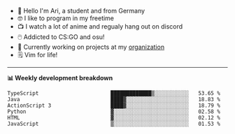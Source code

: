 * 👋 Hello I'm Ari, a student and from Germany
* 🤓 I like to program in my freetime
* 📺 I watch a lot of anime and regualy hang out on discord
* 🖱️ Addicted to CS:GO and osu!
* 👷 Currently working on projects at my [organization](https://github.com/aridevelopment-de)
* 🗒️ Vim for life!

<hr />

**📊 Weekly development breakdown**

<!--START_SECTION:waka-->

```text
TypeScript                       █████████████▒░░░░░░░░░░░   53.65 %
Java                             ████▓░░░░░░░░░░░░░░░░░░░░   18.83 %
ActionScript 3                   ████▓░░░░░░░░░░░░░░░░░░░░   18.79 %
Python                           ▓░░░░░░░░░░░░░░░░░░░░░░░░   02.58 %
HTML                             ▓░░░░░░░░░░░░░░░░░░░░░░░░   02.12 %
JavaScript                       ▒░░░░░░░░░░░░░░░░░░░░░░░░   01.53 %
```

<!--END_SECTION:waka-->
